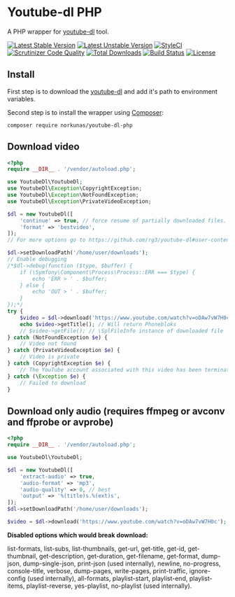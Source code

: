 # Youtube-dl PHP
A PHP wrapper for [youtube-dl](https://github.com/rg3/youtube-dl) tool.

[![Latest Stable Version](https://poser.pugx.org/norkunas/youtube-dl-php/v/stable.svg)](https://packagist.org/packages/norkunas-fork/youtube-dl-php)
[![Latest Unstable Version](https://poser.pugx.org/norkunas/youtube-dl-php/v/unstable.svg)](https://packagist.org/packages/norkunas-fork/youtube-dl-php)
[![StyleCI](https://styleci.io/repos/33054763/shield?style=flat)](https://styleci.io/repos/33054763)
[![Scrutinizer Code Quality](https://scrutinizer-ci.com/g/norkunas/youtube-dl-php/badges/quality-score.png?b=master)](https://scrutinizer-ci.com/g/norkunas/youtube-dl-php/?branch=master)
[![Total Downloads](https://poser.pugx.org/norkunas/youtube-dl-php/downloads)](https://packagist.org/packages/norkunas/youtube-dl-php)
[![Build Status](https://travis-ci.org/norkunas/youtube-dl-php.svg?branch=master)](https://travis-ci.org/norkunas/youtube-dl-php)
[![License](https://poser.pugx.org/norkunas/youtube-dl-php/license.svg)](https://packagist.org/packages/norkunas/youtube-dl-php)

## Install
First step is to download the [youtube-dl](http://rg3.github.io/youtube-dl/download.html) and add it's path to
environment variables.

Second step is to install the wrapper using [Composer](http://getcomposer.org/):
```
composer require norkunas/youtube-dl-php
```

## Download video
```php
<?php
require __DIR__ . '/vendor/autoload.php';

use YoutubeDl\YoutubeDl;
use YoutubeDl\Exception\CopyrightException;
use YoutubeDl\Exception\NotFoundException;
use YoutubeDl\Exception\PrivateVideoException;

$dl = new YoutubeDl([
    'continue' => true, // force resume of partially downloaded files. By default, youtube-dl will resume downloads if possible.
    'format' => 'bestvideo',
]);
// For more options go to https://github.com/rg3/youtube-dl#user-content-options

$dl->setDownloadPath('/home/user/downloads');
// Enable debugging
/*$dl->debug(function ($type, $buffer) {
    if (\Symfony\Component\Process\Process::ERR === $type) {
        echo 'ERR > ' . $buffer;
    } else {
        echo 'OUT > ' . $buffer;
    }
});*/
try {
    $video = $dl->download('https://www.youtube.com/watch?v=oDAw7vW7H0c');
    echo $video->getTitle(); // Will return Phonebloks
    // $video->getFile(); // \SplFileInfo instance of downloaded file
} catch (NotFoundException $e) {
    // Video not found
} catch (PrivateVideoException $e) {
    // Video is private
} catch (CopyrightException $e) {
    // The YouTube account associated with this video has been terminated due to multiple third-party notifications of copyright infringement
} catch (\Exception $e) {
    // Failed to download
}
```

## Download only audio (requires ffmpeg or avconv and ffprobe or avprobe)
```php
<?php
require __DIR__ . '/vendor/autoload.php';

use YoutubeDl\YoutubeDl;

$dl = new YoutubeDl([
    'extract-audio' => true,
    'audio-format' => 'mp3',
    'audio-quality' => 0, // best
    'output' => '%(title)s.%(ext)s',
]);
$dl->setDownloadPath('/home/user/downloads');

$video = $dl->download('https://www.youtube.com/watch?v=oDAw7vW7H0c');
```

**Disabled options which would break download:**

list-formats, list-subs, list-thumbnails, get-url, get-title, get-id, get-thumbnail, get-description, get-duration, get-filename, get-format, dump-json, dump-single-json, print-json (used internally), newline, no-progress, console-title, verbose, dump-pages, write-pages, print-traffic, ignore-config (used internally), all-formats, playlist-start, playlist-end, playlist-items, playlist-reverse, yes-playlist, no-playlist (used internally).
